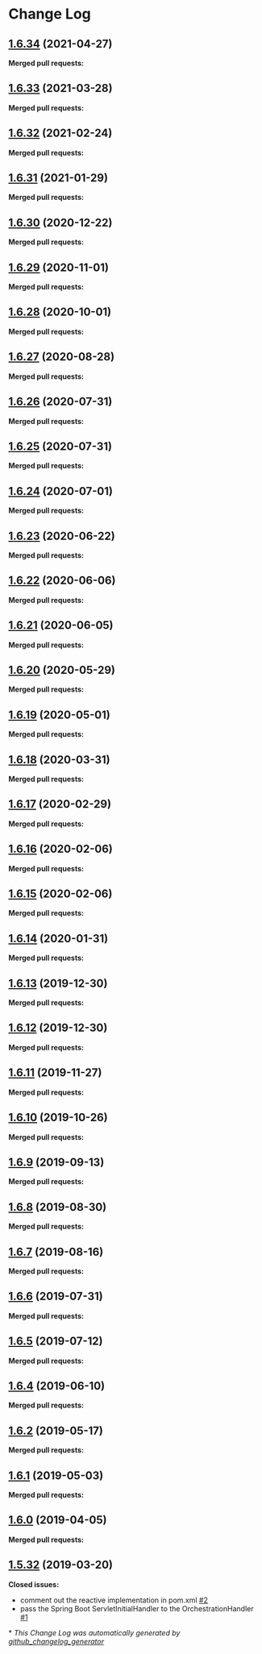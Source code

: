 # Change Log

## [1.6.34](https://github.com/networknt/light-spring-boot/tree/1.6.34) (2021-04-27)


**Merged pull requests:**


## [1.6.33](https://github.com/networknt/light-spring-boot/tree/1.6.33) (2021-03-28)


**Merged pull requests:**


## [1.6.32](https://github.com/networknt/light-spring-boot/tree/1.6.32) (2021-02-24)


**Merged pull requests:**


## [1.6.31](https://github.com/networknt/light-spring-boot/tree/1.6.31) (2021-01-29)


**Merged pull requests:**


## [1.6.30](https://github.com/networknt/light-spring-boot/tree/1.6.30) (2020-12-22)


**Merged pull requests:**


## [1.6.29](https://github.com/networknt/light-spring-boot/tree/1.6.29) (2020-11-01)


**Merged pull requests:**


## [1.6.28](https://github.com/networknt/light-spring-boot/tree/1.6.28) (2020-10-01)


**Merged pull requests:**


## [1.6.27](https://github.com/networknt/light-spring-boot/tree/1.6.27) (2020-08-28)


**Merged pull requests:**


## [1.6.26](https://github.com/networknt/light-spring-boot/tree/1.6.26) (2020-07-31)


**Merged pull requests:**


## [1.6.25](https://github.com/networknt/light-spring-boot/tree/1.6.25) (2020-07-31)


**Merged pull requests:**




## [1.6.24](https://github.com/networknt/light-spring-boot/tree/1.6.24) (2020-07-01)


**Merged pull requests:**


## [1.6.23](https://github.com/networknt/light-spring-boot/tree/1.6.23) (2020-06-22)


**Merged pull requests:**


## [1.6.22](https://github.com/networknt/light-spring-boot/tree/1.6.22) (2020-06-06)


**Merged pull requests:**


## [1.6.21](https://github.com/networknt/light-spring-boot/tree/1.6.21) (2020-06-05)


**Merged pull requests:**


## [1.6.20](https://github.com/networknt/light-spring-boot/tree/1.6.20) (2020-05-29)


**Merged pull requests:**




## [1.6.19](https://github.com/networknt/light-spring-boot/tree/1.6.19) (2020-05-01)


**Merged pull requests:**


## [1.6.18](https://github.com/networknt/light-spring-boot/tree/1.6.18) (2020-03-31)


**Merged pull requests:**


## [1.6.17](https://github.com/networknt/light-spring-boot/tree/1.6.17) (2020-02-29)


**Merged pull requests:**




## [1.6.16](https://github.com/networknt/light-spring-boot/tree/1.6.16) (2020-02-06)


**Merged pull requests:**


## [1.6.15](https://github.com/networknt/light-spring-boot/tree/1.6.15) (2020-02-06)


**Merged pull requests:**




## [1.6.14](https://github.com/networknt/light-spring-boot/tree/1.6.14) (2020-01-31)


**Merged pull requests:**


## [1.6.13](https://github.com/networknt/light-spring-boot/tree/1.6.13) (2019-12-30)


**Merged pull requests:**




## [1.6.12](https://github.com/networknt/light-spring-boot/tree/1.6.12) (2019-12-30)


**Merged pull requests:**




## [1.6.11](https://github.com/networknt/light-spring-boot/tree/1.6.11) (2019-11-27)


**Merged pull requests:**


## [1.6.10](https://github.com/networknt/light-spring-boot/tree/1.6.10) (2019-10-26)


**Merged pull requests:**


## [1.6.9](https://github.com/networknt/light-spring-boot/tree/1.6.9) (2019-09-13)


**Merged pull requests:**




## [1.6.8](https://github.com/networknt/light-spring-boot/tree/1.6.8) (2019-08-30)


**Merged pull requests:**




## [1.6.7](https://github.com/networknt/light-spring-boot/tree/1.6.7) (2019-08-16)


**Merged pull requests:**




## [1.6.6](https://github.com/networknt/light-spring-boot/tree/1.6.6) (2019-07-31)


**Merged pull requests:**




## [1.6.5](https://github.com/networknt/light-spring-boot/tree/1.6.5) (2019-07-12)


**Merged pull requests:**


## [1.6.4](https://github.com/networknt/light-spring-boot/tree/1.6.4) (2019-06-10)


**Merged pull requests:**


## [1.6.2](https://github.com/networknt/light-spring-boot/tree/1.6.2) (2019-05-17)


**Merged pull requests:**


## [1.6.1](https://github.com/networknt/light-spring-boot/tree/1.6.1) (2019-05-03)


**Merged pull requests:**


## [1.6.0](https://github.com/networknt/light-spring-boot/tree/1.6.0) (2019-04-05)


**Merged pull requests:**


## [1.5.32](https://github.com/networknt/light-spring-boot/tree/1.5.32) (2019-03-20)
**Closed issues:**

- comment out the reactive implementation in pom.xml [\#2](https://github.com/networknt/light-spring-boot/issues/2)
- pass the Spring Boot ServletInitialHandler to the OrchestrationHandler [\#1](https://github.com/networknt/light-spring-boot/issues/1)



\* *This Change Log was automatically generated by [github_changelog_generator](https://github.com/skywinder/Github-Changelog-Generator)*
